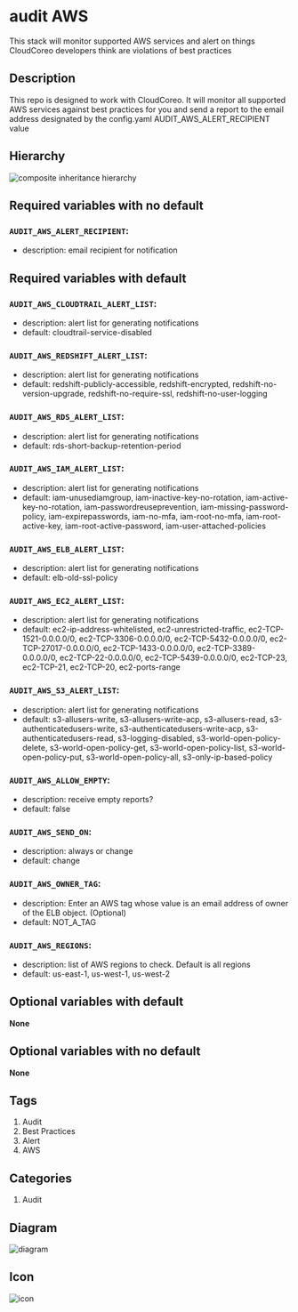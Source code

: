 audit AWS
============================
This stack will monitor supported AWS services and alert on things CloudCoreo developers think are violations of best practices


## Description
This repo is designed to work with CloudCoreo. It will monitor all supported AWS services against best practices for you and send a report to the email address designated by the config.yaml AUDIT&#95;AWS&#95;ALERT&#95;RECIPIENT value


## Hierarchy
![composite inheritance hierarchy](https://raw.githubusercontent.com/CloudCoreo/audit-aws/master/images/hierarchy.png "composite inheritance hierarchy")



## Required variables with no default

### `AUDIT_AWS_ALERT_RECIPIENT`:
  * description: email recipient for notification


## Required variables with default

### `AUDIT_AWS_CLOUDTRAIL_ALERT_LIST`:
  * description: alert list for generating notifications
  * default: cloudtrail-service-disabled

### `AUDIT_AWS_REDSHIFT_ALERT_LIST`:
  * description: alert list for generating notifications
  * default: redshift-publicly-accessible, redshift-encrypted, redshift-no-version-upgrade, redshift-no-require-ssl, redshift-no-user-logging

### `AUDIT_AWS_RDS_ALERT_LIST`:
  * description: alert list for generating notifications
  * default: rds-short-backup-retention-period

### `AUDIT_AWS_IAM_ALERT_LIST`:
  * description: alert list for generating notifications
  * default: iam-unusediamgroup, iam-inactive-key-no-rotation, iam-active-key-no-rotation, iam-passwordreuseprevention, iam-missing-password-policy, iam-expirepasswords, iam-no-mfa, iam-root-no-mfa, iam-root-active-key, iam-root-active-password, iam-user-attached-policies

### `AUDIT_AWS_ELB_ALERT_LIST`:
  * description: alert list for generating notifications
  * default: elb-old-ssl-policy

### `AUDIT_AWS_EC2_ALERT_LIST`:
  * description: alert list for generating notifications
  * default: ec2-ip-address-whitelisted, ec2-unrestricted-traffic, ec2-TCP-1521-0.0.0.0/0, ec2-TCP-3306-0.0.0.0/0, ec2-TCP-5432-0.0.0.0/0, ec2-TCP-27017-0.0.0.0/0, ec2-TCP-1433-0.0.0.0/0, ec2-TCP-3389-0.0.0.0/0, ec2-TCP-22-0.0.0.0/0, ec2-TCP-5439-0.0.0.0/0, ec2-TCP-23, ec2-TCP-21, ec2-TCP-20, ec2-ports-range

### `AUDIT_AWS_S3_ALERT_LIST`:
  * description: alert list for generating notifications
  * default: s3-allusers-write, s3-allusers-write-acp, s3-allusers-read, s3-authenticatedusers-write, s3-authenticatedusers-write-acp, s3-authenticatedusers-read, s3-logging-disabled, s3-world-open-policy-delete, s3-world-open-policy-get, s3-world-open-policy-list, s3-world-open-policy-put, s3-world-open-policy-all, s3-only-ip-based-policy

### `AUDIT_AWS_ALLOW_EMPTY`:
  * description: receive empty reports?
  * default: false

### `AUDIT_AWS_SEND_ON`:
  * description: always or change
  * default: change

### `AUDIT_AWS_OWNER_TAG`:
  * description: Enter an AWS tag whose value is an email address of owner of the ELB object. (Optional)
  * default: NOT_A_TAG

### `AUDIT_AWS_REGIONS`:
  * description: list of AWS regions to check. Default is all regions
  * default: us-east-1, us-west-1, us-west-2


## Optional variables with default

**None**


## Optional variables with no default

**None**

## Tags
1. Audit
1. Best Practices
1. Alert
1. AWS


## Categories
1. Audit


## Diagram
![diagram](https://raw.githubusercontent.com/CloudCoreo/audit-aws/master/images/diagram.png "diagram")


## Icon
![icon](https://raw.githubusercontent.com/CloudCoreo/audit-aws/master/images/icon.png "icon")


